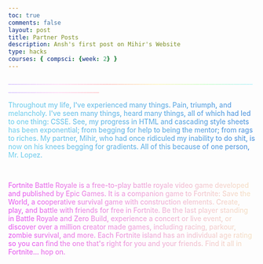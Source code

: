 ```yaml
---
toc: true
comments: false
layout: post
title: Partner Posts
description: Ansh's first post on Mihir's Website
type: hacks
courses: { compsci: {week: 2} }
---
```


<p style="background: linear-gradient(to right, #C9B1FF, #FFCAF2, #FFB2B1, #FFF3AD, #BCFFBC, #A2EDFF);-webkit-text-fill-color: transparent; -webkit-background-clip: text;"> ___________________________________________________________________________________________________________</p>

<p style="background: linear-gradient(to right, #35bde7, #0064cf);-webkit-text-fill-color: transparent; -webkit-background-clip: text; text-shadow: 0px 0px 5px white;">Throughout my life, I've experienced many things. Pain, triumph, and melancholy. I've seen many things, heard many things, all of which had led to one thing: CSSE. See, my progress in HTML and cascading style sheets has been exponential; from begging for help to being the mentor; from rags to riches. My partner, Mihir, who had once ridiculed my inability to do shit, is now on his knees begging for gradients. All of this because of one person, Mr. Lopez.</p>

<br>

<p style="background: linear-gradient(to right, #DB0CEB, #F1D7A9);-webkit-text-fill-color: transparent; -webkit-background-clip: text; text-shadow: 0px 0px 5px white;">Fortnite Battle Royale is a free-to-play battle royale video game developed and published by Epic Games. It is a companion game to Fortnite: Save the World, a cooperative survival game with construction elements. Create, play, and battle with friends for free in Fortnite. Be the last player standing in Battle Royale and Zero Build, experience a concert or live event, or discover over a million creator made games, including racing, parkour, zombie survival, and more. Each Fortnite island has an individual age rating so you can find the one that's right for you and your friends. Find it all in Fortnite... hop on.</p>